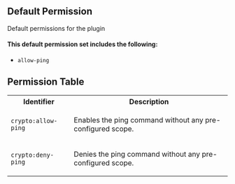 ## Default Permission

Default permissions for the plugin

#### This default permission set includes the following:

- `allow-ping`

## Permission Table

<table>
<tr>
<th>Identifier</th>
<th>Description</th>
</tr>


<tr>
<td>

`crypto:allow-ping`

</td>
<td>

Enables the ping command without any pre-configured scope.

</td>
</tr>

<tr>
<td>

`crypto:deny-ping`

</td>
<td>

Denies the ping command without any pre-configured scope.

</td>
</tr>
</table>
